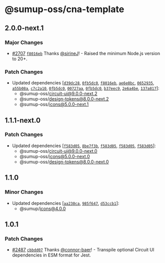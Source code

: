 # @sumup-oss/cna-template

## 2.0.0-next.1

### Major Changes

- [#2707](https://github.com/sumup-oss/circuit-ui/pull/2707) [`f8016eb`](https://github.com/sumup-oss/circuit-ui/commit/f8016ebe246005ed415ed9587ecdb76892e981c6) Thanks [@sirineJ](https://github.com/sirineJ)! - Raised the minimum Node.js version to 20+.

### Patch Changes

- Updated dependencies [[`d39dc28`](https://github.com/sumup-oss/circuit-ui/commit/d39dc28267b1c7a6b8040f47d552ec2a03705ea9), [`0fb5dc0`](https://github.com/sumup-oss/circuit-ui/commit/0fb5dc0d68221e0f63103883e6cd14ea801cf161), [`f8016eb`](https://github.com/sumup-oss/circuit-ui/commit/f8016ebe246005ed415ed9587ecdb76892e981c6), [`ae6e0bc`](https://github.com/sumup-oss/circuit-ui/commit/ae6e0bc1ccdaaf7d11fd8e2403a8c16a58538c97), [`0652935`](https://github.com/sumup-oss/circuit-ui/commit/0652935b0fc6999ac2f6885410fdcbea000b771f), [`a55b08a`](https://github.com/sumup-oss/circuit-ui/commit/a55b08af3dd3af982a075942df7009cd4529ca9b), [`c7c2a10`](https://github.com/sumup-oss/circuit-ui/commit/c7c2a108c9b827f87bc9d39de32b31b9d86e5a6b), [`0fb5dc0`](https://github.com/sumup-oss/circuit-ui/commit/0fb5dc0d68221e0f63103883e6cd14ea801cf161), [`00727aa`](https://github.com/sumup-oss/circuit-ui/commit/00727aae7976970283c2d658e9668d093ec2334f), [`0fb5dc0`](https://github.com/sumup-oss/circuit-ui/commit/0fb5dc0d68221e0f63103883e6cd14ea801cf161), [`b37eec9`](https://github.com/sumup-oss/circuit-ui/commit/b37eec9b4cb23cc59f6b89a305dd4b948017d5ec), [`2e6a4be`](https://github.com/sumup-oss/circuit-ui/commit/2e6a4be70035f0fce77dea2073c5f7fbedca0c5a), [`137a817`](https://github.com/sumup-oss/circuit-ui/commit/137a817685a3636e13b62ec5bb65c71f7b06c6bb)]:
  - @sumup-oss/circuit-ui@9.0.0-next.2
  - @sumup-oss/design-tokens@8.0.0-next.2
  - @sumup-oss/icons@5.0.0-next.1

## 1.1.1-next.0

### Patch Changes

- Updated dependencies [[`f583d05`](https://github.com/sumup-oss/circuit-ui/commit/f583d05d3af6c2ba68268ffb47b4099cecd89796), [`8be7f3b`](https://github.com/sumup-oss/circuit-ui/commit/8be7f3b36e22135f6f312ea2aa4b582c252eb161), [`f583d05`](https://github.com/sumup-oss/circuit-ui/commit/f583d05d3af6c2ba68268ffb47b4099cecd89796), [`f583d05`](https://github.com/sumup-oss/circuit-ui/commit/f583d05d3af6c2ba68268ffb47b4099cecd89796), [`f583d05`](https://github.com/sumup-oss/circuit-ui/commit/f583d05d3af6c2ba68268ffb47b4099cecd89796)]:
  - @sumup-oss/circuit-ui@9.0.0-next.0
  - @sumup-oss/icons@5.0.0-next.0
  - @sumup-oss/design-tokens@8.0.0-next.0

## 1.1.0

### Minor Changes

- Updated dependencies [[`aa230ca`](https://github.com/sumup-oss/circuit-ui/commit/aa230ca545252148c9f1591efcf66b0403bfa43d), [`985f647`](https://github.com/sumup-oss/circuit-ui/commit/985f64789d712dac02a18f6c4975b69f12fb4bb6), [`d53ccb1`](https://github.com/sumup-oss/circuit-ui/commit/d53ccb100806680039ad6d5429a614696efd5c87)]:
  - @sumup/icons@4.0.0

## 1.0.1

### Patch Changes

- [#2487](https://github.com/sumup-oss/circuit-ui/pull/2487) [`cbbdd07`](https://github.com/sumup-oss/circuit-ui/commit/cbbdd07995c72b4e3a0fbb2258862c12f6e652bd) Thanks [@connor-baer](https://github.com/connor-baer)! - Transpile optional Circuit UI dependencies in ESM format for Jest.
